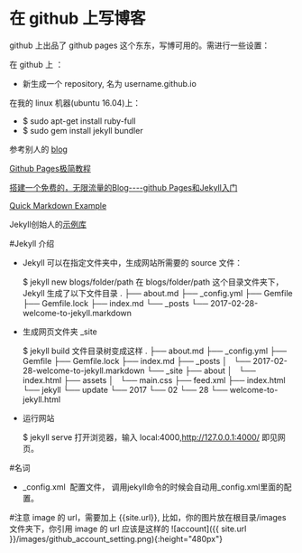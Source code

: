 在 github 上写博客
================
github 上出品了 github pages 这个东东，写博可用的。需进行一些设置：

在 github 上 ：
* 新生成一个 repository, 名为 username.github.io

在我的 linux 机器(ubuntu 16.04)上：
* $ sudo apt-get install ruby-full
* $ sudo gem install jekyll bundler

参考别人的 [blog](https://github.com/mmistakes/hpstr-jekyll-theme)

[Github Pages极简教程](http://yanping.me/cn/blog/2012/03/18/github-pages-step-by-step/)

[搭建一个免费的，无限流量的Blog----github Pages和Jekyll入门](http://www.ruanyifeng.com/blog/2012/08/blogging_with_jekyll.html)

[Quick Markdown Example](http://www.unexpected-vortices.com/sw/rippledoc/quick-markdown-example.html)

Jekyll创始人的[示例库](https://github.com/mojombo/tpw)

#Jekyll 介绍
* Jekyll 可以在指定文件夹中，生成网站所需要的 source 文件：
   
    $ jekyll new blogs/folder/path
在 blogs/folder/path 这个目录文件夹下，Jekyll 生成了以下文件目录
.
├── about.md
├── _config.yml
├── Gemfile
├── Gemfile.lock
├── index.md
└── _posts
    └── 2017-02-28-welcome-to-jekyll.markdown

* 生成网页文件夹 _site

    $ jekyll build 
文件目录树变成这样
.
├── about.md
├── _config.yml
├── Gemfile
├── Gemfile.lock
├── index.md
├── _posts
│   └── 2017-02-28-welcome-to-jekyll.markdown
└── _site
    ├── about
    │   └── index.html
    ├── assets
    │   └── main.css
    ├── feed.xml
    ├── index.html
    └── jekyll
        └── update
            └── 2017
                └── 02
                    └── 28
                        └── welcome-to-jekyll.html



* 运行网站
  
    $ jekyll serve
打开浏览器，输入 local:4000,http://127.0.0.1:4000/ 即见网页。


#名词
* _config.xml  配置文件， 调用jekyll命令的时候会自动用_config.xml里面的配置。

#注意
image 的 url，需要加上 {{site.url}}, 比如，你的图片放在根目录/images 文件夹下，你引用 image 的 url 应该是这样的
![account]({{ site.url }}/images/github_account_setting.png){:height="480px"}
